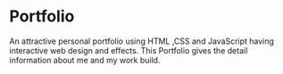 # Portfolio
An attractive personal portfolio using HTML ,CSS and JavaScript having interactive web design and effects. This Portfolio gives the detail information about me and my work build.
